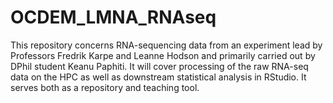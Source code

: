 # OCDEM_LMNA_RNAseq
This repository concerns RNA-sequencing data from an experiment lead by Professors Fredrik Karpe and Leanne Hodson and primarily carried out by DPhil student Keanu Paphiti. It will cover processing of the raw RNA-seq data on the HPC as well as downstream statistical analysis in RStudio. It serves both as a repository and teaching tool.
